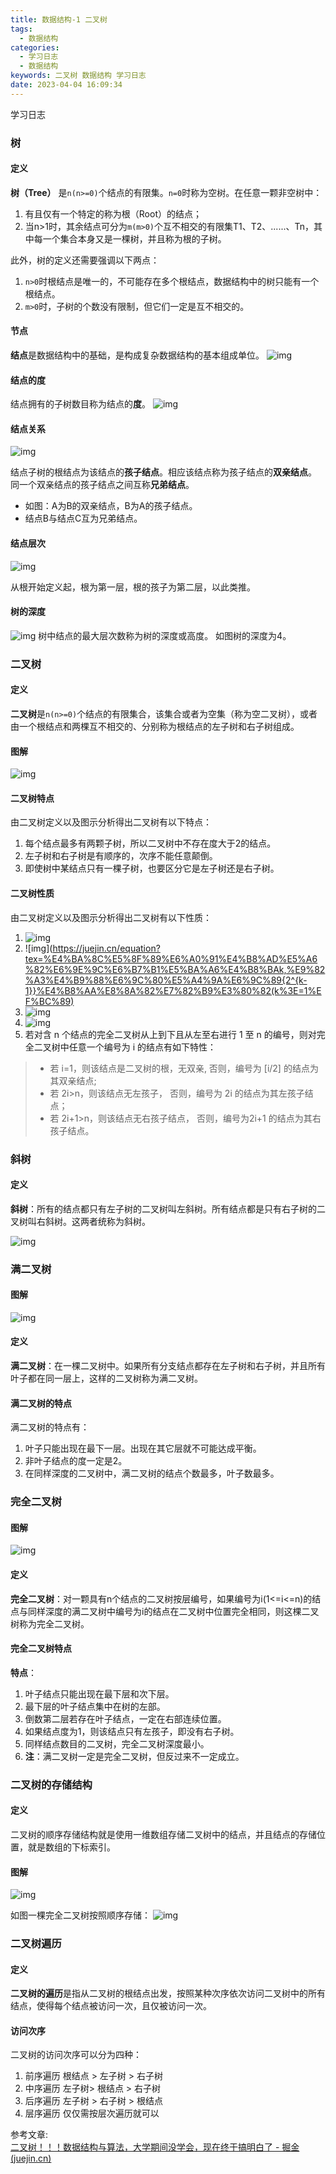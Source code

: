 ```yaml
---
title: 数据结构-1 二叉树
tags:
  - 数据结构
categories:
  - 学习日志
  - 数据结构
keywords: 二叉树 数据结构 学习日志
date: 2023-04-04 16:09:34
---
```

学习日志

<!-- more -->

### 树

#### 定义

**树（Tree）** 是`n(n>=0)`个结点的有限集。`n=0`时称为空树。在任意一颗非空树中：

1. 有且仅有一个特定的称为根（Root）的结点；
2. 当n>1时，其余结点可分为`m(m>0)`个互不相交的有限集T1、T2、......、Tn，其中每一个集合本身又是一棵树，并且称为根的子树。

此外，树的定义还需要强调以下两点：

1. `n>0`时根结点是唯一的，不可能存在多个根结点，数据结构中的树只能有一个根结点。
2. `m>0`时，子树的个数没有限制，但它们一定是互不相交的。

#### 节点

**结点**是数据结构中的基础，是构成复杂数据结构的基本组成单位。 ![img](https://p1-jj.byteimg.com/tos-cn-i-t2oaga2asx/gold-user-assets/2020/7/29/1739a616b3ed9b71~tplv-t2oaga2asx-zoom-in-crop-mark:4536:0:0:0.image)

#### 结点的度

结点拥有的子树数目称为结点的**度**。 ![img](https://p1-jj.byteimg.com/tos-cn-i-t2oaga2asx/gold-user-assets/2020/7/29/1739a616b414c3d7~tplv-t2oaga2asx-zoom-in-crop-mark:4536:0:0:0.image)

#### 结点关系

![img](https://p1-jj.byteimg.com/tos-cn-i-t2oaga2asx/gold-user-assets/2020/7/29/1739a616b4b21c1f~tplv-t2oaga2asx-zoom-in-crop-mark:4536:0:0:0.image)

结点子树的根结点为该结点的**孩子结点**。相应该结点称为孩子结点的**双亲结点**。 同一个双亲结点的孩子结点之间互称**兄弟结点**。

- 如图：A为B的双亲结点，B为A的孩子结点。
- 结点B与结点C互为兄弟结点。

#### 结点层次

![img](https://p1-jj.byteimg.com/tos-cn-i-t2oaga2asx/gold-user-assets/2020/7/29/1739a616b4d0259c~tplv-t2oaga2asx-zoom-in-crop-mark:4536:0:0:0.image)

从根开始定义起，根为第一层，根的孩子为第二层，以此类推。

#### 树的深度

![img](https://p1-jj.byteimg.com/tos-cn-i-t2oaga2asx/gold-user-assets/2020/7/29/1739a616b57cfecc~tplv-t2oaga2asx-zoom-in-crop-mark:4536:0:0:0.image) 树中结点的最大层次数称为树的深度或高度。 如图树的深度为4。

### 二叉树

#### 定义

**二叉树**是`n(n>=0)`个结点的有限集合，该集合或者为空集（称为空二叉树），或者由一个根结点和两棵互不相交的、分别称为根结点的左子树和右子树组成。

#### 图解

![img](https://p1-jj.byteimg.com/tos-cn-i-t2oaga2asx/gold-user-assets/2020/7/29/1739a616b5d419dd~tplv-t2oaga2asx-zoom-in-crop-mark:4536:0:0:0.image)

#### 二叉树特点

由二叉树定义以及图示分析得出二叉树有以下特点：

1. 每个结点最多有两颗子树，所以二叉树中不存在度大于2的结点。
2. 左子树和右子树是有顺序的，次序不能任意颠倒。
3. 即使树中某结点只有一棵子树，也要区分它是左子树还是右子树。

#### 二叉树性质

由二叉树定义以及图示分析得出二叉树有以下性质：

1. ![img](https://juejin.cn/equation?tex=%E5%9C%A8%E4%BA%8C%E5%8F%89%E6%A0%91%E7%9A%84%E7%AC%ACi%E5%B1%82%E4%B8%8A%E6%9C%80%E5%A4%9A%E6%9C%89{2^{i-1}}%E4%B8%AA%E8%8A%82%E7%82%B9%20%E3%80%82%EF%BC%88i%3E=1%EF%BC%89)
2. ![img](https://juejin.cn/equation?tex=%E4%BA%8C%E5%8F%89%E6%A0%91%E4%B8%AD%E5%A6%82%E6%9E%9C%E6%B7%B1%E5%BA%A6%E4%B8%BAk,%E9%82%A3%E4%B9%88%E6%9C%80%E5%A4%9A%E6%9C%89{2^{k-1}}%E4%B8%AA%E8%8A%82%E7%82%B9%E3%80%82(k%3E=1%EF%BC%89)
3. ![img](https://juejin.cn/equation?tex=n_0=n_2+1%20%20,n_0%E8%A1%A8%E7%A4%BA%E5%BA%A6%E6%95%B0%E4%B8%BA0%E7%9A%84%E8%8A%82%E7%82%B9%E6%95%B0%EF%BC%8Cn_2%E8%A1%A8%E7%A4%BA%E5%BA%A6%E6%95%B0%E4%B8%BA2%E7%9A%84%E8%8A%82%E7%82%B9%E6%95%B0%E3%80%82)
4. ![img](https://juejin.cn/equation?tex=%E5%9C%A8%E5%AE%8C%E5%85%A8%E4%BA%8C%E5%8F%89%E6%A0%91%E4%B8%AD%EF%BC%8C%E5%85%B7%E6%9C%89n%E4%B8%AA%E8%8A%82%E7%82%B9%E7%9A%84%E5%AE%8C%E5%85%A8%E4%BA%8C%E5%8F%89%E6%A0%91%E7%9A%84%E6%B7%B1%E5%BA%A6%E4%B8%BA[log_2{^n}]+1%EF%BC%8C%E5%85%B6%E4%B8%AD[log_2{^n}]%E6%98%AF%E5%90%91%E4%B8%8B%E5%8F%96%E6%95%B4%E3%80%82)
5. 若对含 n 个结点的完全二叉树从上到下且从左至右进行 1 至 n 的编号，则对完全二叉树中任意一个编号为 i 的结点有如下特性：

> - 若 i=1，则该结点是二叉树的根，无双亲, 否则，编号为 [i/2] 的结点为其双亲结点;
> - 若 2i>n，则该结点无左孩子， 否则，编号为 2i 的结点为其左孩子结点；
> - 若 2i+1>n，则该结点无右孩子结点， 否则，编号为2i+1 的结点为其右孩子结点。

### 斜树

#### 定义

**斜树**：所有的结点都只有左子树的二叉树叫左斜树。所有结点都是只有右子树的二叉树叫右斜树。这两者统称为斜树。

![img](https://p1-jj.byteimg.com/tos-cn-i-t2oaga2asx/gold-user-assets/2020/7/29/1739a616d2bc0647~tplv-t2oaga2asx-zoom-in-crop-mark:4536:0:0:0.image)

### 满二叉树

#### 图解

![img](https://p1-jj.byteimg.com/tos-cn-i-t2oaga2asx/gold-user-assets/2020/7/29/1739a616d9ddb2ce~tplv-t2oaga2asx-zoom-in-crop-mark:4536:0:0:0.image)

#### 定义

**满二叉树**：在一棵二叉树中。如果所有分支结点都存在左子树和右子树，并且所有叶子都在同一层上，这样的二叉树称为满二叉树。

#### 满二叉树的特点

满二叉树的特点有：

1. 叶子只能出现在最下一层。出现在其它层就不可能达成平衡。
2. 非叶子结点的度一定是2。
3. 在同样深度的二叉树中，满二叉树的结点个数最多，叶子数最多。

### 完全二叉树

#### 图解

![img](https://p1-jj.byteimg.com/tos-cn-i-t2oaga2asx/gold-user-assets/2020/7/29/1739a616dd76dd99~tplv-t2oaga2asx-zoom-in-crop-mark:4536:0:0:0.image)

#### 定义

**完全二叉树**：对一颗具有n个结点的二叉树按层编号，如果编号为i(1<=i<=n)的结点与同样深度的满二叉树中编号为i的结点在二叉树中位置完全相同，则这棵二叉树称为完全二叉树。

#### 完全二叉树特点

**特点**：

1. 叶子结点只能出现在最下层和次下层。
2. 最下层的叶子结点集中在树的左部。
3. 倒数第二层若存在叶子结点，一定在右部连续位置。
4. 如果结点度为1，则该结点只有左孩子，即没有右子树。
5. 同样结点数目的二叉树，完全二叉树深度最小。
6. **注**：满二叉树一定是完全二叉树，但反过来不一定成立。

### 二叉树的存储结构

#### 定义

二叉树的顺序存储结构就是使用一维数组存储二叉树中的结点，并且结点的存储位置，就是数组的下标索引。

#### 图解

![img](https://p1-jj.byteimg.com/tos-cn-i-t2oaga2asx/gold-user-assets/2020/7/29/1739a616de76df2a~tplv-t2oaga2asx-zoom-in-crop-mark:4536:0:0:0.image)

如图一棵完全二叉树按照顺序存储： ![img](https://p1-jj.byteimg.com/tos-cn-i-t2oaga2asx/gold-user-assets/2020/7/29/1739a616e9c21fa5~tplv-t2oaga2asx-zoom-in-crop-mark:4536:0:0:0.image)

### 二叉树遍历

#### 定义

**二叉树的遍历**是指从二叉树的根结点出发，按照某种次序依次访问二叉树中的所有结点，使得每个结点被访问一次，且仅被访问一次。

#### 访问次序

二叉树的访问次序可以分为四种：

1. 前序遍历 根结点 > 左子树 > 右子树
2. 中序遍历 左子树> 根结点 > 右子树
3. 后序遍历 左子树 > 右子树 > 根结点
4. 层序遍历 仅仅需按层次遍历就可以





参考文章:  
[二叉树！！！数据结构与算法，大学期间没学会，现在终于搞明白了 - 掘金 (juejin.cn)](https://juejin.cn/post/6855129007147941902)

